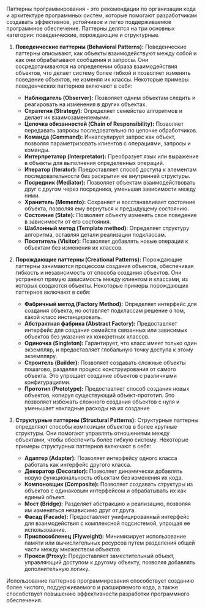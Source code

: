 Паттерны программирования - это рекомендации по организации кода и архитектуре программных систем, которые помогают разработчикам создавать эффективное, устойчивое и легко поддерживаемое программное обеспечение. Паттерны делятся на три основных категории: поведенческие, порождающие и структурные.

1. **Поведенческие паттерны (Behavioral Patterns):**
   Поведенческие паттерны описывают, как объекты взаимодействуют между собой и как они обрабатывают сообщения и запросы. Они сосредотачиваются на определении образа взаимодействия объектов, что делает систему более гибкой и позволяет изменять поведение объектов, не изменяя их классы. Некоторые примеры поведенческих паттернов включают в себя:

    - **Наблюдатель (Observer):** Позволяет одним объектам следить и реагировать на изменения в других объектах.
    - **Стратегия (Strategy):** Определяет семейство алгоритмов и делает их взаимозаменяемыми.
    - **Цепочка обязанностей (Chain of Responsibility):** Позволяет передавать запросы последовательно по цепочке обработчиков.
    - **Команда (Command):** Инкапсулирует запрос как объект, позволяя параметризовать клиентов с операциями, запросы и команды.
    - **Интерпретатор (Interpretator):** Преобразует язык или выражение в объекты для выполнения определенных операций.
    - **Итератор (Iterator):** Предоставляет способ доступа к элементам последовательности без раскрытия ее внутренней структуры.
    - **Посредник (Mediator):** Позволяет объектам взаимодействовать друг с другом через посредника, уменьшая зависимости между ними.
    - **Хранитель (Memento):** Сохраняет и восстанавливает состояние объекта, позволяя ему вернуться к предыдущему состоянию.
    - **Состояние (State):** Позволяет объекту изменять свое поведение в зависимости от его состояния.
    - **Шаблонный метод (Template method):**  Определяет структуру алгоритма, оставляя детали реализации подклассам.
    - **Посетитель (Visitor):** Позволяет добавлять новые операции к объектам без изменения их классов.

2. **Порождающие паттерны (Creational Patterns):**
   Порождающие паттерны занимаются процессом создания объектов, обеспечивая гибкость и независимость от способа создания объектов. Они устраняют прямую зависимость между клиентом и классами, из которых создаются объекты. Некоторые примеры порождающих паттернов включают в себя:

    - **Фабричный метод (Factory Method):** Определяет интерфейс для создания объекта, но оставляет подклассам решение о том, какой класс инстанцировать.
    - **Абстрактная фабрика (Abstract Factory):** Предоставляет интерфейс для создания семейств связанных или зависимых объектов без указания их конкретных классов.
    - **Одиночка (Singleton):** Гарантирует, что класс имеет только один экземпляр, и предоставляет глобальную точку доступа к этому экземпляру.
    - **Строитель (Builder):** Позволяет создавать сложные объекты пошагово, разделяя процесс конструирования от самого объекта. Это упрощает создание объектов с различными конфигурациями.
    - **Прототип (Prototype):** Предоставляет способ создания новых объектов, копируя существующий объект-прототип. Это позволяет избежать сложного создания объектов с нуля и уменьшает накладные расходы на их создание

3. **Структурные паттерны (Structural Patterns):**
   Структурные паттерны определяют способы композиции объектов в более крупные структуры. Они помогают управлять отношениями между объектами, чтобы обеспечить более гибкую систему. Некоторые примеры структурных паттернов включают в себя:

    - **Адаптер (Adapter):** Позволяет интерфейсу одного класса работать как интерфейс другого класса.
    - **Декоратор (Decorator):** Позволяет динамически добавлять новую функциональность объектам без изменения их кода.
    - **Компоновщик (Composite):** Позволяет создавать структуры из объектов с одинаковым интерфейсом и обрабатывать их как единый объект.
    - **Мост (Bridge):** Разделяет абстракцию и реализацию, позволяя им изменяться независимо друг от друга.
    - **Фасад (Facade):** Предоставляет унифицированный интерфейс для взаимодействия с комплексной подсистемой, упрощая ее использование.
    - **Приспособленец (Flyweight):** Минимизирует использование памяти или вычислительных ресурсов путем разделения общей части между множеством объектов.
    - **Прокси (Proxy):** Предоставляет заместительный объект, управляющий доступом к другому объекту, позволяя добавлять дополнительную логику.

Использование паттернов программирования способствует созданию более чистого, поддерживаемого и расширяемого кода, а также способствует повышению эффективности разработки программного обеспечения.
